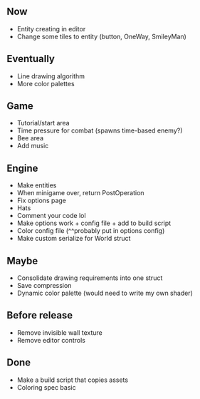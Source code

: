 ## Now
* Entity creating in editor
* Change some tiles to entity (button, OneWay, SmileyMan)

## Eventually
* Line drawing algorithm
* More color palettes 

## Game
* Tutorial/start area
* Time pressure for combat (spawns time-based enemy?)
* Bee area
* Add music

## Engine
* Make entities
* When minigame over, return PostOperation
* Fix options page 
* Hats
* Comment your code lol 
* Make options work + config file + add to build script 
* Color config file (^^probably put in options config)
* Make custom serialize for World struct

## Maybe
* Consolidate drawing requirements into one struct
* Save compression
* Dynamic color palette (would need to write my own shader)

## Before release
* Remove invisible wall texture
* Remove editor controls

## Done
* Make a build script that copies assets
* Coloring spec basic
